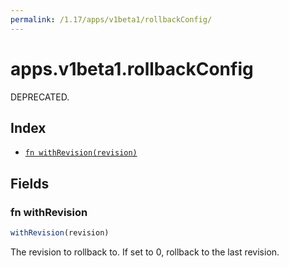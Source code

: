 ```yaml
---
permalink: /1.17/apps/v1beta1/rollbackConfig/
---
```


# apps.v1beta1.rollbackConfig

DEPRECATED.

## Index

* [`fn withRevision(revision)`](#fn-withrevision)

## Fields

### fn withRevision

```ts
withRevision(revision)
```

The revision to rollback to. If set to 0, rollback to the last revision.